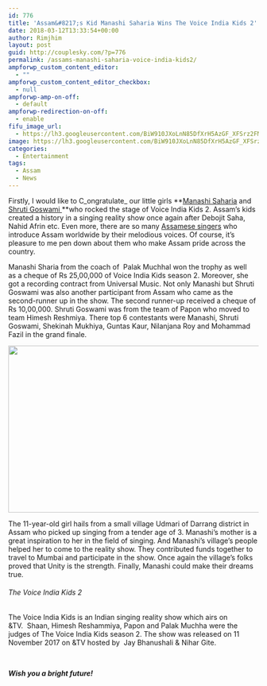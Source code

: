 ```yaml
---
id: 776
title: 'Assam&#8217;s Kid Manashi Saharia Wins The Voice India Kids 2'
date: 2018-03-12T13:33:54+00:00
author: Rimjhim
layout: post
guid: http://couplesky.com/?p=776
permalink: /assams-manashi-saharia-voice-india-kids2/
ampforwp_custom_content_editor:
  - ""
ampforwp_custom_content_editor_checkbox:
  - null
ampforwp-amp-on-off:
  - default
ampforwp-redirection-on-off:
  - enable
fifu_image_url:
  - https://lh3.googleusercontent.com/BiW910JXoLnN85DfXrH5AzGF_XFSrz2FMJ24Rs0PAtq1TGKgaKm7z1xCegJh4GQaBt7tXhkuJMlylZJwAxzPzLh3p10xqldHT2j5b-hccjuzairfa1gP1w07uUMuQv6EX9y8F1rBwFGGUBSN7eL8GexBISV0DTeG0elyTxzU3qoswo3C-mzivO6ebuhY4iXkJKzxw2TeJVjI5ccrM-Tx7_xZy-C1QONJqJQuJDK6yNg2j3i_i3TkVUPn-j1nsiZbex1DvuUKfz7QYQ_OO5iDyrD090geWD6f0wxbOTnW-tCps1omIjIBs50XXt5gmaJhBIJBWrcTJgJef-J_a-SN-VENmToup715JsdahE_DCFTcyyg3iKnUmHIckMVzABBb7CngLX0oc34OpOsW9BWc6HIKhxgvBb7mLBe-CNzDgIffHanGmwfdtTqaqzS2t9FOgULNctK9x-wmXLKhyQDS0Q8LLW9LjAeMJFxuhv6bGQGEJp3vNN67CAZRW70T3-tQjmUJpjz_Ixxio2SAN0XWD9IWYq9fYQbx0i_hM5YEJSNT9iC7dBSLuhmHp9O820BuPwxyghMk7EjZmuGsJIrBJ0TmycNJqQdE0lUY1lvLijK8eL6DmoM6fSSWHPwM74BY_si_OiFHA8qSomU_LmKA-iaIL2oRDDz3=w480-h360-no
image: https://lh3.googleusercontent.com/BiW910JXoLnN85DfXrH5AzGF_XFSrz2FMJ24Rs0PAtq1TGKgaKm7z1xCegJh4GQaBt7tXhkuJMlylZJwAxzPzLh3p10xqldHT2j5b-hccjuzairfa1gP1w07uUMuQv6EX9y8F1rBwFGGUBSN7eL8GexBISV0DTeG0elyTxzU3qoswo3C-mzivO6ebuhY4iXkJKzxw2TeJVjI5ccrM-Tx7_xZy-C1QONJqJQuJDK6yNg2j3i_i3TkVUPn-j1nsiZbex1DvuUKfz7QYQ_OO5iDyrD090geWD6f0wxbOTnW-tCps1omIjIBs50XXt5gmaJhBIJBWrcTJgJef-J_a-SN-VENmToup715JsdahE_DCFTcyyg3iKnUmHIckMVzABBb7CngLX0oc34OpOsW9BWc6HIKhxgvBb7mLBe-CNzDgIffHanGmwfdtTqaqzS2t9FOgULNctK9x-wmXLKhyQDS0Q8LLW9LjAeMJFxuhv6bGQGEJp3vNN67CAZRW70T3-tQjmUJpjz_Ixxio2SAN0XWD9IWYq9fYQbx0i_hM5YEJSNT9iC7dBSLuhmHp9O820BuPwxyghMk7EjZmuGsJIrBJ0TmycNJqQdE0lUY1lvLijK8eL6DmoM6fSSWHPwM74BY_si_OiFHA8qSomU_LmKA-iaIL2oRDDz3=w480-h360-no
categories:
  - Entertainment
tags:
  - Assam
  - News
---
```

Firstly, I would like to C_ongratulate_ our little girls **<a href="https://www.youtube.com/watch?v=AnVfdwqiReY" target="_blank" rel="noopener">Manashi Saharia</a> and <a href="https://www.facebook.com/shrtigzwmi/" target="_blank" rel="noopener">Shruti Goswami </a>**who rocked the stage of Voice India Kids 2. Assam&#8217;s kids created a history in a singing reality show once again after Debojit Saha, Nahid Afrin etc. Even more, there are so many <a href="http://couplesky.com/assamese-singers-list-in-bollywood/" target="_blank" rel="noopener">Assamese singers</a> who introduce Assam worldwide by their melodious voices. Of course, it&#8217;s pleasure to me pen down about them who make Assam pride across the country.

Manashi Sharia from the coach of  Palak Muchhal won the trophy as well as a cheque of Rs 25,00,000 of Voice India Kids season 2. Moreover, she got a recording contract from Universal Music. Not only Manashi but Shruti Goswami was also another participant from Assam who came as the second-runner up in the show. The second runner-up received a cheque of Rs 10,00,000. Shruti Goswami was from the team of Papon who moved to team Himesh Reshmiya. There top 6 contestants were Manashi, Shruti Goswami, Shekinah Mukhiya, Guntas Kaur, Nilanjana Roy and Mohammad Fazil in the grand finale.

<img class="alignnone size-medium aligncenter" src="https://lh3.googleusercontent.com/W2JUmq9-kseCTzMT8C-LQdu8AjIlUGmdUaLU--DoGzLfvjCthZEA3CRZvku0zipR6iO4M1XuPPysLDJ1dyOHnKb7DcOw4zOarMj7eMs4kayo6sPE859RNx4k-YwL97dDeZnNnw0U-KhFKwlG665ukY9l59xUcET6DXORTvkjtGDxCTAQF11nIG0x50vuhIJSdC2t-cHfKESyVVm3ltE2CNHi93S68mDyWwuowus_i99tsGgX95-I5mas_PF9XmQRa7FlwpnDcKxYZ4C2MN_kyF6GSrJy_owTFyLJTEV7dng3WIgeWQI4lIYloyGgZb7B7qr19AYDDg7Oau1mwHWyujyMvMYirjm_Ue-qVfQfYsX8XnPG1FR-zL6Y9P9JFhOzhehv8xoIS5WifBsKpu1aqstUnAzAxkHKBKETxlwMf2_TC9j5m5MzcH1psUGvfbTOylgKbP8ynLgEYaCsgXIOejyh1uzkOkuVoQ0oc3109eRuhl8OqYMZNlQ8Kb9e0wjBckltJdUtM5mr3Jy1uDvqAnoKWY5-Tc9mGMJXROpYq6kZQrAKL1JPy4WR5uSc0u5Fjt2Mtw4dW-7ldJ52MNBjvIob4bAIQ-DAqt_sNAhy8JuSnpI6yToVhGWOSq3HhpKBcX9lYdIR4XgVAarteIcTUGcYdGpZteQz=w600-h336-no" width="600" height="336" /> 

The 11-year-old girl hails from a small village Udmari of Darrang district in Assam who picked up singing from a tender age of 3. Manashi&#8217;s mother is a great inspiration to her in the field of singing. And Manashi&#8217;s village&#8217;s people helped her to come to the reality show. They contributed funds together to travel to Mumbai and participate in the show. Once again the village&#8217;s folks proved that Unity is the strength. Finally, Manashi could make their dreams true.

<h6 id="firstHeading" class="firstHeading" lang="en">
  The Voice India Kids 2
</h6>

The Voice India Kids is an Indian singing reality show which airs on &TV.  Shaan, Himesh Reshammiya, Papon and Palak Muchha were the judges of The Voice India Kids season 2. The show was released on 11 November 2017 on &TV hosted by  Jay Bhanushali & Nihar Gite.

&nbsp;

**_Wish you a bright future!_**

&nbsp;